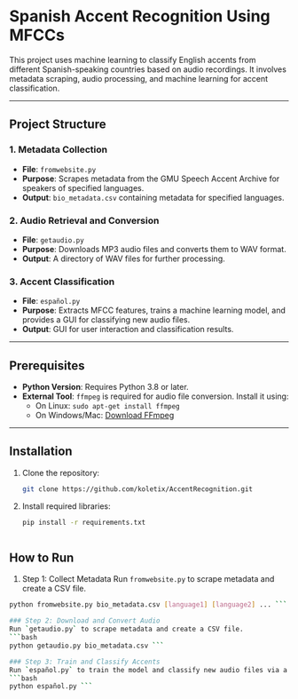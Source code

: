 # Spanish Accent Recognition Using MFCCs

This project uses machine learning to classify English accents from different Spanish-speaking countries based on audio recordings. It involves metadata scraping, audio processing, and machine learning for accent classification.

---

## Project Structure

### 1. Metadata Collection
- **File**: `fromwebsite.py`
- **Purpose**: Scrapes metadata from the GMU Speech Accent Archive for speakers of specified languages.
- **Output**: `bio_metadata.csv` containing metadata for specified languages.

### 2. Audio Retrieval and Conversion
- **File**: `getaudio.py`
- **Purpose**: Downloads MP3 audio files and converts them to WAV format.
- **Output**: A directory of WAV files for further processing.

### 3. Accent Classification
- **File**: `español.py`
- **Purpose**: Extracts MFCC features, trains a machine learning model, and provides a GUI for classifying new audio files.
- **Output**: GUI for user interaction and classification results.

---

## Prerequisites

- **Python Version**: Requires Python 3.8 or later.
- **External Tool**: `ffmpeg` is required for audio file conversion. Install it using:
  - On Linux: `sudo apt-get install ffmpeg`
  - On Windows/Mac: [Download FFmpeg](https://ffmpeg.org/download.html)

---

## Installation

1. Clone the repository:
   ```bash
   git clone https://github.com/koletix/AccentRecognition.git
2. Install required libraries:
    ```bash
    pip install -r requirements.txt



## How to Run

1. Step 1: Collect Metadata
Run `fromwebsite.py` to scrape metadata and create a CSV file.
```bash
python fromwebsite.py bio_metadata.csv [language1] [language2] ... ```

### Step 2: Download and Convert Audio
Run `getaudio.py` to scrape metadata and create a CSV file.
```bash
python getaudio.py bio_metadata.csv ```

### Step 3: Train and Classify Accents
Run `español.py` to train the model and classify new audio files via a GUI.
```bash
python español.py ```
